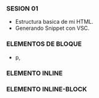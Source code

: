 
### SESION 01
- Estructura basica de mi HTML.
- Generando Snippet con VSC.

### ELEMENTOS DE BLOQUE
- p,


### ELEMENTO INLINE



### ELEMENTO INLINE-BLOCK


